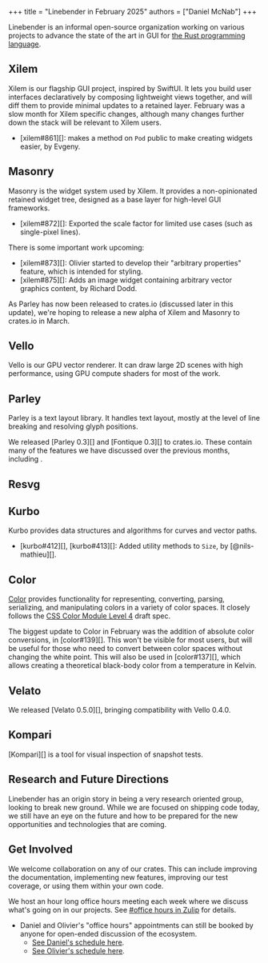 +++
title = "Linebender in February 2025"
authors = ["Daniel McNab"]
+++

Linebender is an informal open-source organization working on various projects to advance the state of the art in GUI for [the Rust programming language](https://rust-lang.org).

## Xilem

Xilem is our flagship GUI project, inspired by SwiftUI.
It lets you build user interfaces declaratively by composing lightweight views together, and will diff them to provide minimal updates to a retained layer.
February was a slow month for Xilem specific changes, although many changes further down the stack will be relevant to Xilem users.

- [xilem#861][]: makes a method on `Pod` public to make creating widgets easier, by Evgeny.

## Masonry

Masonry is the widget system used by Xilem.
It provides a non-opinionated retained widget tree, designed as a base layer for high-level GUI frameworks.

- [xilem#872][]: Exported the scale factor for limited use cases (such as single-pixel lines).

There is some important work upcoming:

- [xilem#873][]: Olivier started to develop their "arbitrary properties" feature, which is intended for styling.
- [xilem#875][]: Adds an image widget containing arbitrary vector graphics content, by Richard Dodd.

As Parley has now been released to crates.io (discussed later in this update), we're hoping to release a new alpha of Xilem and Masonry to crates.io in March.

## Vello

Vello is our GPU vector renderer.
It can draw large 2D scenes with high performance, using GPU compute shaders for most of the work.

<!-- TODO: ... -->

## Parley

Parley is a text layout library.
It handles text layout, mostly at the level of line breaking and resolving glyph positions.

We released [Parley 0.3][] and [Fontique 0.3][] to crates.io.
These contain many of the features we have discussed over the previous months, including <!-- TODO -->.

## Resvg

<!-- TODO: Talk about resvg 0.45 release -->

## Kurbo

Kurbo provides data structures and algorithms for curves and vector paths.

- [kurbo#412][], [kurbo#413][]: Added utility methods to `Size`, by [@nils-mathieu][].

## Color

[Color][] provides functionality for representing, converting, parsing, serializing, and manipulating colors in a variety of color spaces.
It closely follows the [CSS Color Module Level 4][] draft spec.

The biggest update to Color in February was the addition of absolute color conversions, in [color#139][].
This won't be visible for most users, but will be useful for those who need to convert between color spaces without changing the white point.
This will also be used in [color#137][], which allows creating a theoretical black-body color from a temperature in Kelvin.

## Velato

We released [Velato 0.5.0][], bringing compatibility with Vello 0.4.0.

## Kompari

[Kompari][] is a tool for visual inspection of snapshot tests.

<!-- TODO -->

## Research and Future Directions

Linebender has an origin story in being a very research oriented group, looking to break new ground.
While we are focused on shipping code today, we still have an eye on the future and how to be prepared for the new opportunities and technologies that are coming.

<!-- TODO -->

## Get Involved

We welcome collaboration on any of our crates.
This can include improving the documentation, implementing new features, improving our test coverage, or using them within your own code.

We host an hour long office hours meeting each week where we discuss what's going on in our projects.
See [#office hours in Zulip](https://xi.zulipchat.com/#narrow/channel/359642-office-hours) for details.
<!-- TODO: Mention renderer office hours? -->

* Daniel and Olivier's "office hours" appointments can still be booked by anyone for open-ended discussion of the ecosystem.
  * [See Daniel's schedule here](https://calendar.google.com/calendar/u/0/appointments/schedules/AcZssZ32eQYJ9DtZ_wJaYNtT36YioETiloZDIdImFpBFRo5-XsqGzpikgkg47LPsiHhpiwiQ1orOwwW2).
  * [See Olivier's schedule here](https://calendar.google.com/calendar/u/0/appointments/schedules/AcZssZ2t767ZRETD_TkRI_VxK2ZTG0VrO9OZ4l7HvTxefhtJcg85iK0ZN7zWNnAEZtH0Dn7C1GKxrmYM).

[Color]: https://docs.rs/color/
[CSS Color Module Level 4]: https://www.w3.org/TR/css-color-4/
